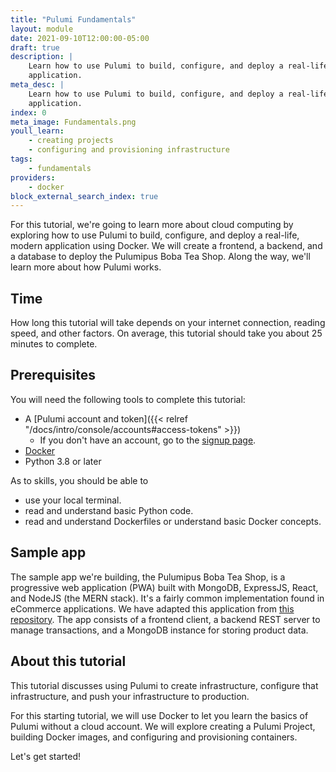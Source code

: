 ```yaml
---
title: "Pulumi Fundamentals"
layout: module
date: 2021-09-10T12:00:00-05:00
draft: true
description: |
    Learn how to use Pulumi to build, configure, and deploy a real-life, modern
    application.
meta_desc: | 
    Learn how to use Pulumi to build, configure, and deploy a real-life, modern
    application.
index: 0
meta_image: Fundamentals.png
youll_learn:
    - creating projects
    - configuring and provisioning infrastructure
tags:
    - fundamentals
providers:
    - docker
block_external_search_index: true
---
```


For this tutorial, we're going to learn more about cloud computing by exploring
how to use Pulumi to build, configure, and deploy a real-life, modern
application using Docker. We will create a frontend, a backend, and a database
to deploy the Pulumipus Boba Tea Shop. Along the way, we'll learn more about how
Pulumi works.

## Time

How long this tutorial will take depends on your internet connection, reading
speed, and other factors. On average, this tutorial should take you about 25
minutes to complete.

## Prerequisites

You will need the following tools to complete this tutorial:
- A [Pulumi account and token]({{< relref "/docs/intro/console/accounts#access-tokens" >}})
  - If you don't have an account, go to the
    [signup page](https://app.pulumi.com/signup).
- [Docker](https://docs.docker.com/get-docker/)
- Python 3.8 or later

As to skills, you should be able to  <!-- Grammar note: No colon on lists when the list completes the sentence like this :) -->

- use your local terminal.
- read and understand basic Python code.
- read and understand Dockerfiles or understand basic Docker concepts.

## Sample app

The sample app we're building, the Pulumipus Boba Tea Shop, is a progressive web
application (PWA) built with MongoDB, ExpressJS, React, and NodeJS (the MERN
stack). It's a fairly common implementation found in eCommerce applications. We
have adapted this application from
[this repository](https://github.com/shubhambattoo/shopping-cart). The app
consists of a frontend client, a backend REST server to manage transactions, and
a MongoDB instance for storing product data.

## About this tutorial

This tutorial discusses using Pulumi to create infrastructure,
configure that infrastructure, and push your infrastructure to production.

For this starting tutorial, we will use Docker to let you learn the basics of
Pulumi without a cloud account. We will explore creating a Pulumi Project,
building Docker images, and configuring and provisioning containers.

Let's get started!
